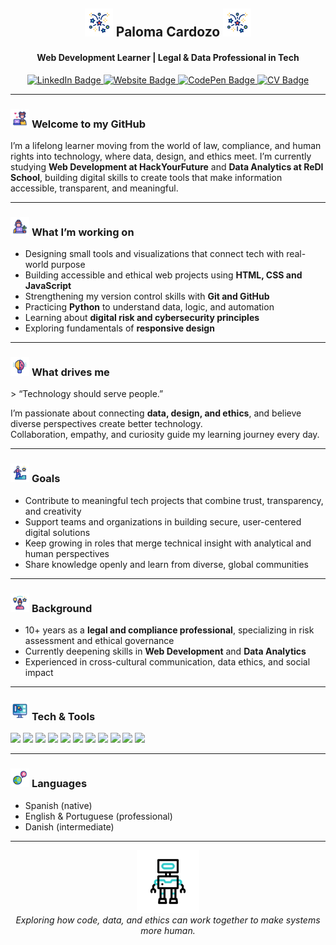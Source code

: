 <h2 align="center">
  <img src="https://github.com/Paloma-Cardozo/Paloma-Cardozo/blob/28d4e14ec9dc4b4abab8751d0e2e03749daab677/fireworks.gif" alt="Fireworks Animation" width="45" vertical-align="middle"/>
  <strong> Paloma Cardozo </strong> 
  <img src="https://github.com/Paloma-Cardozo/Paloma-Cardozo/blob/28d4e14ec9dc4b4abab8751d0e2e03749daab677/fireworks.gif" alt="Fireworks Animation" width="45" vertical-align="middle"/>
</h2>
<h4 align="center">Web Development Learner | Legal & Data Professional in Tech</h4> 

<p align="center">
  <a href="https://www.linkedin.com/in/paloma-cardozo" target="_blank">
    <img src="https://img.shields.io/badge/LinkedIn-0077B5?style=for-the-badge&logo=linkedin&logoColor=white" alt="LinkedIn Badge"/>
  </a>
  <a href="https://paloma-cardozo.github.io/dev-portfolio" target="_blank">
    <img src="https://img.shields.io/badge/Website-000000?style=for-the-badge&logo=About.me&logoColor=white" alt="Website Badge"/>
  </a>
  <a href="https://codepen.io/Paloma-Cardozo" target="_blank">
    <img src="https://img.shields.io/badge/CodePen-000000?style=for-the-badge&logo=codepen&logoColor=white" alt="CodePen Badge"/>
  </a>
  <a href="https://github.com/Paloma-Cardozo/Paloma-Cardozo/blob/e3e6ea6300bda725ff451a24c443ddac8210150d/MyCV.pdf" target="_blank">
    <img src="https://img.shields.io/badge/View%20My%20CV-6B8E23?style=for-the-badge&logo=readthedocs&logoColor=white" alt="CV Badge"/>
  </a>
</p>

---

<h3>
  <img src="https://github.com/Paloma-Cardozo/Paloma-Cardozo/blob/547801a0deaa599541f9190aa6920e09395a5043/blogger.gif" alt="Blogger Animation" width="30" vertical-align="middle"/>
  <strong> Welcome to my GitHub </strong> 
</h3> 

I’m a lifelong learner moving from the world of law, compliance, and human rights into technology, where data, design, and ethics meet.
I’m currently studying **Web Development at HackYourFuture** and **Data Analytics at ReDI School**, building digital skills to create tools that make information accessible, transparent, and meaningful.

---

<h3>
  <img src="https://github.com/Paloma-Cardozo/Paloma-Cardozo/blob/b54521246d83a29ab7a394ac5c47e9f70d82b058/worker.gif" alt="Worker Animation" width="30" vertical-align="middle"/>
  <strong> What I’m working on </strong> 
</h3>

- Designing small tools and visualizations that connect tech with real-world purpose  
- Building accessible and ethical web projects using **HTML, CSS and JavaScript**
- Strengthening my version control skills with **Git and GitHub**
- Practicing **Python** to understand data, logic, and automation
- Learning about **digital risk and cybersecurity principles**
- Exploring fundamentals of **responsive design**

---

<h3>
  <img src="https://github.com/Paloma-Cardozo/Paloma-Cardozo/blob/b54521246d83a29ab7a394ac5c47e9f70d82b058/world-creativity-and-innovation-day.gif" alt="Creativity Animation" width="30" vertical-align="middle"/>
  <strong> What drives me </strong> 
</h3> 
> “Technology should serve people.”

I’m passionate about connecting **data, design, and ethics**, and believe diverse perspectives create better technology.  
Collaboration, empathy, and curiosity guide my learning journey every day.

---

<h3>
  <img src="https://github.com/Paloma-Cardozo/Paloma-Cardozo/blob/b54521246d83a29ab7a394ac5c47e9f70d82b058/success.gif" alt="Success Animation" width="30" vertical-align="middle"/>
  <strong> Goals </strong> 
</h3> 

- Contribute to meaningful tech projects that combine trust, transparency, and creativity
- Support teams and organizations in building secure, user-centered digital solutions
- Keep growing in roles that merge technical insight with analytical and human perspectives
- Share knowledge openly and learn from diverse, global communities

---

<h3>
  <img src="https://github.com/Paloma-Cardozo/Paloma-Cardozo/blob/b54521246d83a29ab7a394ac5c47e9f70d82b058/experience.gif" alt="Experience Animation" width="30" vertical-align="middle"/>
  <strong> Background </strong> 
</h3> 

- 10+ years as a **legal and compliance professional**, specializing in risk assessment and ethical governance
- Currently deepening skills in **Web Development** and **Data Analytics**  
- Experienced in cross-cultural communication, data ethics, and social impact

---

<h3>
  <img src="https://github.com/Paloma-Cardozo/Paloma-Cardozo/blob/b54521246d83a29ab7a394ac5c47e9f70d82b058/graphics-software.gif" alt="Software Animation" width="30" vertical-align="middle"/>
  <strong> Tech & Tools </strong> 
</h3> 

<p align="left">
  <img src="https://img.shields.io/badge/HTML5-E34F26?style=for-the-badge&logo=html5&logoColor=white" />
  <img src="https://img.shields.io/badge/CSS3-1572B6?style=for-the-badge&logo=css3&logoColor=white" />
  <img src="https://img.shields.io/badge/JavaScript-F7DF1E?style=for-the-badge&logo=javascript&logoColor=black" />
  <img src="https://img.shields.io/badge/React-20232A?style=for-the-badge&logo=react&logoColor=61DAFB" />
  <img src="https://img.shields.io/badge/Python-3776AB?style=for-the-badge&logo=python&logoColor=white" />
  <img src="https://img.shields.io/badge/SQL-4479A1?style=for-the-badge&logo=postgresql&logoColor=white" />
  <img src="https://img.shields.io/badge/Excel-217346?style=for-the-badge&logo=microsoft-excel&logoColor=white" />
  <img src="https://img.shields.io/badge/Power%20BI-F2C811?style=for-the-badge&logo=powerbi&logoColor=black" />
  <img src="https://img.shields.io/badge/Git-F05032?style=for-the-badge&logo=git&logoColor=white" />
  <img src="https://img.shields.io/badge/GitHub-181717?style=for-the-badge&logo=github&logoColor=white" />
  <img src="https://img.shields.io/badge/VS%20Code-007ACC?style=for-the-badge&logo=visualstudiocode&logoColor=white" />
</p>

---

<h3>
  <img src="https://github.com/Paloma-Cardozo/Paloma-Cardozo/blob/b54521246d83a29ab7a394ac5c47e9f70d82b058/language.gif" alt="Language Animation" width="30" vertical-align="middle"/>
  <strong> Languages </strong> 
</h3> 

- Spanish (native)
- English & Portuguese (professional)
- Danish (intermediate)

---

<p align="center">
  <img src="https://github.com/Paloma-Cardozo/Paloma-Cardozo/blob/589fccf0f618d2b4224d50d8494fafb3ae0a7319/chatbot.gif" alt="Signature Animation" width="100" /><br/>
  <em>Exploring how code, data, and ethics can work together to make systems more human.</em> 
</p>
